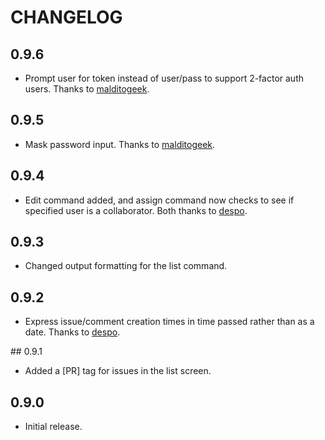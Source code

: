 # CHANGELOG

## 0.9.6

* Prompt user for token instead of user/pass to support 2-factor auth users.  Thanks to [malditogeek](https://github.com/malditogeek).

## 0.9.5

* Mask password input. Thanks to [malditogeek](https://github.com/malditogeek).

## 0.9.4

* Edit command added, and assign command now checks to see if specified user is a collaborator. Both thanks to [despo](https://github.com/despo).

## 0.9.3

* Changed output formatting for the list command.

## 0.9.2

* Express issue/comment creation times in time passed rather than as a date.  Thanks to [despo](https://github.com/despo).

## 0.9.1

* Added a [PR] tag for issues in the list screen.

## 0.9.0

* Initial release.
